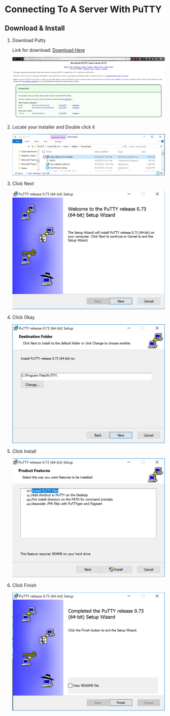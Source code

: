 # Connecting To A Server With PuTTY

## Download & Install

1. Download Putty

	Link for download: [Download Here](https://www.chiark.greenend.org.uk/~sgtatham/putty/latest.html)

	![alt-text](./reference_images/PuTTY_Installer.PNG "Download website")

2. Locate your installer and Double click it

	![alt-text](./reference_images/Downloaded_Installer.PNG "Downloaded File")

3. Click Next
	
	![alt-text](./reference_images/installer_screen_1.PNG "Screen 1")

4. Click Okay

	![alt-text](./reference_images/installer_screen_2.PNG "Screen 2")

5. Click Install
	
	![alt-text](./reference_images/installer_screen_3.PNG "Screen 3")

6. Click Finish

	![alt-text](./reference_images/installer_screen_4.PNG "Screen 4")
